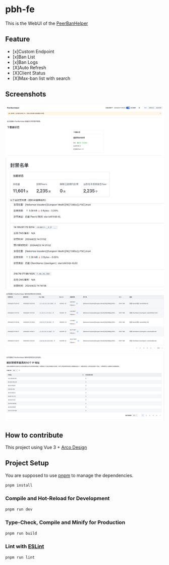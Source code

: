 # pbh-fe

This is the WebUI of the [PeerBanHelper](https://github.com/Ghost-chu/PeerBanHelper)

## Feature

- [x]Custom Endpoint
- [x]Ban List
- [x]Ban Logs
- [X]Auto Refresh
- [X]Client Status
- [X]Max-ban list with search

## Screenshots

![](./images/dashboard.png)
![](./images/banlist.png)
![](./images/banlogs.png)
![](./images/max50ban.png)

## How to contribute

This project using Vue 3 + [Arco Design](https://arco.design/vue)

## Project Setup

You are supposed to use [pnpm](https://pnpm.io/) to manage the dependencies.

```sh
pnpm install
```

### Compile and Hot-Reload for Development

```sh
pnpm run dev
```

### Type-Check, Compile and Minify for Production

```sh
pnpm run build
```

### Lint with [ESLint](https://eslint.org/)

```sh
pnpm run lint
```
